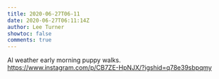 ```yaml
---
title: 2020-06-27T06-11
date: 2020-06-27T06:11:14Z
author: Lee Turner
showtoc: false
comments: true
---
```


Al weather early morning puppy walks. https://www.instagram.com/p/CB7ZE-HpNJX/?igshid=q78e39sbpqmy

